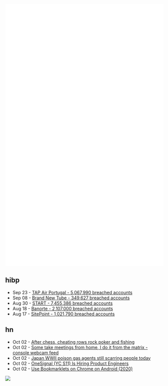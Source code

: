 ![Metrics](https://raw.githubusercontent.com/phixion/phixion/master/metrics.svg)

## hibp

<!--
for https://github.com/phixion/phixion/blob/main/.github/workflows/feeds.yml
-->
<!--START_SECTION:haveibeenpwnd-->
- Sep 23 - [TAP Air Portugal - 5,067,990 breached accounts](https://haveibeenpwned.com/PwnedWebsites#TAPAirPortugal)
- Sep 08 - [Brand New Tube - 349,627 breached accounts](https://haveibeenpwned.com/PwnedWebsites#BrandNewTube)
- Aug 30 - [START - 7,455,386 breached accounts](https://haveibeenpwned.com/PwnedWebsites#Start)
- Aug 18 - [Banorte - 2,107,000 breached accounts](https://haveibeenpwned.com/PwnedWebsites#Banorte)
- Aug 17 - [SitePoint - 1,021,790 breached accounts](https://haveibeenpwned.com/PwnedWebsites#SitePoint)
<!--END_SECTION:haveibeenpwnd-->

## hn

<!--
for https://github.com/phixion/phixion/blob/main/.github/workflows/feeds.yml
-->
<!--START_SECTION:hn-->
- Oct 02 - [After chess, cheating rows rock poker and fishing](https://www.bbc.com/news/world-us-canada-63108879)
- Oct 02 - [Some take meetings from home, I do it from the matrix - console webcam feed](https://github.com/joschuck/matrix-webcam)
- Oct 02 - [Japan WWII poison gas agents still scarring people today](https://mainichi.jp/english/articles/20221002/p2g/00m/0na/026000c)
- Oct 02 - [OneSignal (YC S11) Is Hiring Product Engineers](https://onesignal.com/careers/1d573829-e95f-4aa3-a5b0-8f2080b21b65)
- Oct 02 - [Use Bookmarklets on Chrome on Android (2020)](https://paul.kinlan.me/use-bookmarklets-on-chrome-on-android/)
<!--END_SECTION:hn-->

<!--
for https://yhype.me
-->
![](https://hit.yhype.me/github/profile?user_id=13013670)
